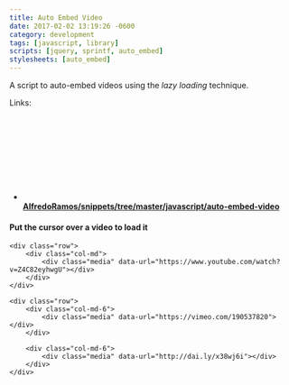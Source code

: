```yaml
---
title: Auto Embed Video
date: 2017-02-02 13:19:26 -0600
category: development
tags: [javascript, library]
scripts: [jquery, sprintf, auto_embed]
stylesheets: [auto_embed]
---
```

A script to auto-embed videos using the *lazy loading* technique.

Links:

- [<svg class="icon icon-github"><use xlink:href="#github"></use></svg> **AlfredoRamos/snippets/tree/master/javascript/auto-embed-video**](https://github.com/AlfredoRamos/snippets/tree/master/javascript/auto-embed-video)
<h4>Put the cursor over a video to load it</h4>

<div class="col-md">

	<div class="row">
		<div class="col-md">
			<div class="media" data-url="https://www.youtube.com/watch?v=Z4C82eyhwgU"></div>
		</div>
	</div>

	<div class="row">
		<div class="col-md-6">
			<div class="media" data-url="https://vimeo.com/190537820"></div>
		</div>

		<div class="col-md-6">
			<div class="media" data-url="http://dai.ly/x38wj6i"></div>
		</div>
	</div>

</div>

